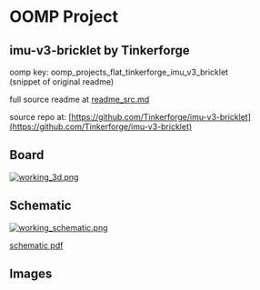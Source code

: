 # OOMP Project  
## imu-v3-bricklet  by Tinkerforge  
  
oomp key: oomp_projects_flat_tinkerforge_imu_v3_bricklet  
(snippet of original readme)  
  
  
  full source readme at [readme_src.md](readme_src.md)  
  
source repo at: [https://github.com/Tinkerforge/imu-v3-bricklet](https://github.com/Tinkerforge/imu-v3-bricklet)  
## Board  
  
[![working_3d.png](working_3d_600.png)](working_3d.png)  
## Schematic  
  
[![working_schematic.png](working_schematic_600.png)](working_schematic.png)  
  
[schematic pdf](working_schematic.pdf)  
## Images  
